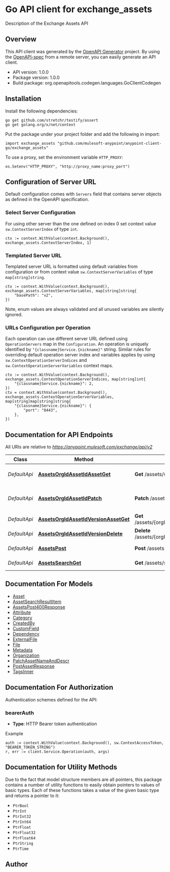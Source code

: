 # Go API client for exchange_assets

Description of the Exchange Assets API

## Overview
This API client was generated by the [OpenAPI Generator](https://openapi-generator.tech) project.  By using the [OpenAPI-spec](https://www.openapis.org/) from a remote server, you can easily generate an API client.

- API version: 1.0.0
- Package version: 1.0.0
- Build package: org.openapitools.codegen.languages.GoClientCodegen

## Installation

Install the following dependencies:

```shell
go get github.com/stretchr/testify/assert
go get golang.org/x/net/context
```

Put the package under your project folder and add the following in import:

```golang
import exchange_assets "github.com/mulesoft-anypoint/anypoint-client-go/exchange_assets"
```

To use a proxy, set the environment variable `HTTP_PROXY`:

```golang
os.Setenv("HTTP_PROXY", "http://proxy_name:proxy_port")
```

## Configuration of Server URL

Default configuration comes with `Servers` field that contains server objects as defined in the OpenAPI specification.

### Select Server Configuration

For using other server than the one defined on index 0 set context value `sw.ContextServerIndex` of type `int`.

```golang
ctx := context.WithValue(context.Background(), exchange_assets.ContextServerIndex, 1)
```

### Templated Server URL

Templated server URL is formatted using default variables from configuration or from context value `sw.ContextServerVariables` of type `map[string]string`.

```golang
ctx := context.WithValue(context.Background(), exchange_assets.ContextServerVariables, map[string]string{
	"basePath": "v2",
})
```

Note, enum values are always validated and all unused variables are silently ignored.

### URLs Configuration per Operation

Each operation can use different server URL defined using `OperationServers` map in the `Configuration`.
An operation is uniquely identified by `"{classname}Service.{nickname}"` string.
Similar rules for overriding default operation server index and variables applies by using `sw.ContextOperationServerIndices` and `sw.ContextOperationServerVariables` context maps.

```golang
ctx := context.WithValue(context.Background(), exchange_assets.ContextOperationServerIndices, map[string]int{
	"{classname}Service.{nickname}": 2,
})
ctx = context.WithValue(context.Background(), exchange_assets.ContextOperationServerVariables, map[string]map[string]string{
	"{classname}Service.{nickname}": {
		"port": "8443",
	},
})
```

## Documentation for API Endpoints

All URIs are relative to *https://anypoint.mulesoft.com/exchange/api/v2*

Class | Method | HTTP request | Description
------------ | ------------- | ------------- | -------------
*DefaultApi* | [**AssetsOrgIdAssetIdAssetGet**](docs/DefaultApi.md#assetsorgidassetidassetget) | **Get** /assets/{orgId}/{assetId}/asset | Get one specific Asset
*DefaultApi* | [**AssetsOrgIdAssetIdPatch**](docs/DefaultApi.md#assetsorgidassetidpatch) | **Patch** /assets/{orgId}/{assetId} | update Asset name and description
*DefaultApi* | [**AssetsOrgIdAssetIdVersionAssetGet**](docs/DefaultApi.md#assetsorgidassetidversionassetget) | **Get** /assets/{orgId}/{assetId}/{version}/asset | Get Asset by Version
*DefaultApi* | [**AssetsOrgIdAssetIdVersionDelete**](docs/DefaultApi.md#assetsorgidassetidversiondelete) | **Delete** /assets/{orgId}/{assetId}/{version} | Delete an asset
*DefaultApi* | [**AssetsPost**](docs/DefaultApi.md#assetspost) | **Post** /assets | Create a new asset
*DefaultApi* | [**AssetsSearchGet**](docs/DefaultApi.md#assetssearchget) | **Get** /assets/search | Search for assets


## Documentation For Models

 - [Asset](docs/Asset.md)
 - [AssetSearchResultItem](docs/AssetSearchResultItem.md)
 - [AssetsPost400Response](docs/AssetsPost400Response.md)
 - [Attribute](docs/Attribute.md)
 - [Category](docs/Category.md)
 - [CreatedBy](docs/CreatedBy.md)
 - [CustomField](docs/CustomField.md)
 - [Dependency](docs/Dependency.md)
 - [ExternalFile](docs/ExternalFile.md)
 - [File](docs/File.md)
 - [Metadata](docs/Metadata.md)
 - [Organization](docs/Organization.md)
 - [PatchAssetNameAndDescr](docs/PatchAssetNameAndDescr.md)
 - [PostAssetResponse](docs/PostAssetResponse.md)
 - [TagsInner](docs/TagsInner.md)


## Documentation For Authorization


Authentication schemes defined for the API:
### bearerAuth

- **Type**: HTTP Bearer token authentication

Example

```golang
auth := context.WithValue(context.Background(), sw.ContextAccessToken, "BEARER_TOKEN_STRING")
r, err := client.Service.Operation(auth, args)
```


## Documentation for Utility Methods

Due to the fact that model structure members are all pointers, this package contains
a number of utility functions to easily obtain pointers to values of basic types.
Each of these functions takes a value of the given basic type and returns a pointer to it:

* `PtrBool`
* `PtrInt`
* `PtrInt32`
* `PtrInt64`
* `PtrFloat`
* `PtrFloat32`
* `PtrFloat64`
* `PtrString`
* `PtrTime`

## Author



